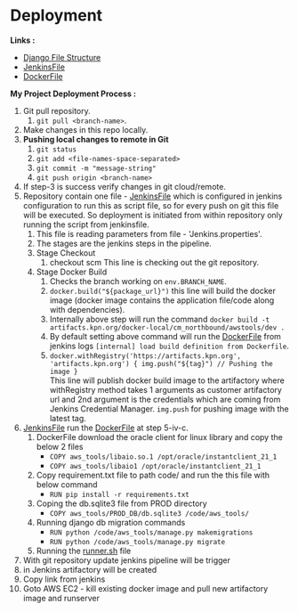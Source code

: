 # Deployment

**Links :**  
- [Django File Structure](Django-File-Structure.md)  
- [JenkinsFile](jenkinsfile.md)  
- [DockerFile](dockerfile.md)  

**My Project Deployment Process :**  
1.  Git pull repository.  
    1.  `git pull <branch-name>`.  
2.  Make changes in this repo locally.  
3.  **Pushing local changes to remote in Git**  
    1.  `git status`  
    1.  `git add <file-names-space-separated>`  
    1.  `git commit -m "message-string"`  
    1.  `git push origin <branch-name>`  
4.  If step-3 is success verify changes in git cloud/remote.  
5.  Repository contain one file - [JenkinsFile](jenkinsfile.md) which is configured in jenkins configuration to run this as script file, so for every push on git this file will be executed. So deployment is initiated from within repository only running the script from jenkinsfile.  
    1.  This file is reading parameters from file - 'Jenkins.properties'.  
    2.  The stages are the jenkins steps in the pipeline.  
    3.  Stage Checkout  
        1.  checkout scm This line is checking out the git repository.  
    4.  Stage Docker Build  
        1.  Checks the branch working on `env.BRANCH_NAME`.  
        2.  `docker.build("${package_url}")` this line will build the docker image (docker image contains the application file/code along with dependencies).
        3.  Internally above step will run the command ```docker build -t artifacts.kpn.org/docker-local/cm_northbound/awstools/dev .```
        4.  By default setting above command will run the [DockerFile](dockerfile.md) from jenkins logs ```[internal] load build definition from Dockerfile```.
        5.  ```docker.withRegistry('https://artifacts.kpn.org', 'artifacts.kpn.org') { img.push("${tag}") // Pushing the image }```  
This line will publish docker build image to the artifactory where withRegistry method takes 1 arguments as customer artifactory url and 2nd argument is the credentials which are coming from Jenkins Credential Manager. ```img.push``` for pushing image with the latest tag.
6.  [JenkinsFile](jenkinsfile.md) run the [DockerFile](dockerfile.md) at step 5-iv-c.
    1.  DockerFile download the oracle client for linux library and copy the below 2 files
        - `COPY aws_tools/libaio.so.1 /opt/oracle/instantclient_21_1`
        -  `COPY aws_tools/libaio1 /opt/oracle/instantclient_21_1`
    2.  Copy requirement.txt file to path code/ and run the this file with below command
        -  `RUN pip install -r requirements.txt`
    3.  Coping the db.sqlite3 file from PROD directory
        -  `COPY aws_tools/PROD_DB/db.sqlite3 /code/aws_tools/`
    4.  Running django db migration commands
        -  `RUN python /code/aws_tools/manage.py makemigrations`
        -  `RUN python /code/aws_tools/manage.py migrate`
    5.  Running the [runner.sh](runner.md) file 
8. With git repository update jenkins pipeline will be trigger 
9. in Jenkins artifactory will be created 
10. Copy link from jenkins
11. Goto AWS EC2 - kill existing docker image and pull new artifactory image and runserver

